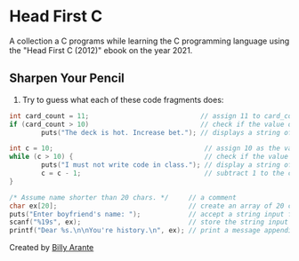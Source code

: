 # Head First C

A collection a C programs while learning the C programming language using the "Head First C (2012)" ebook on the year 2021.

## Sharpen Your Pencil

1. Try to guess what each of these code fragments does:

```c
int card_count = 11;                            // assign 11 to card_count
if (card_count > 10)                            // check if the value of card_count is greater than 10
        puts("The deck is hot. Increase bet."); // displays a string of text
```

```c
int c = 10;                                      // assign 10 as the value of c
while (c > 10) {                                 // check if the value of c is greater than 10
        puts("I must not write code in class."); // display a string of text
        c = c - 1;                               // subtract 1 to the current value of c
}
```

```c
/* Assume name shorter than 20 chars. */     // a comment
char ex[20];                                 // create an array of 20 characters
puts("Enter boyfriend's name: ");            // accept a string input from the user
scanf("%19s", ex);                           // store the string input to ex variable
printf("Dear %s.\n\nYou're history.\n", ex); // print a message appending the user input
```

Created by [Billy Arante](http://billyarante.com)
